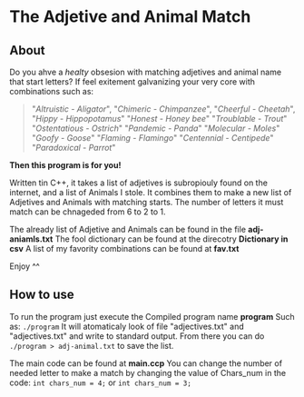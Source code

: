 # The Adjetive and Animal Match

## About
Do you ahve a *healty* obsesion with matching adjetives and animal name that start letters?
If feel exitement galvanizing your very core with combinations such as:
>  "*Altruistic - Aligator*",
 "*Chimeric - Chimpanzee*",
 "*Cheerful - Cheetah*",
 "*Hippy  - Hippopotamus*"
 "*Honest  - Honey bee*"
 "*Troublable  - Trout*"
 "*Ostentatious  - Ostrich*"
 "*Pandemic  - Panda*"
 "*Molecular  - Moles*"
 "*Goofy  - Goose*"
 "*Flaming  - Flamingo*"
 "*Centennial  - Centipede*"
 "*Paradoxical - Parrot*"

**Then this program is for you!**

Written tin C++, it takes a list of adjetives is subropiouly found on the internet, and a list of Animals I stole. It combines them to make a new list of Adjetives and Animals with matching starts. The number of letters it must match can be chnageded from 6 to 2 to 1.

The already list of Adjetive and Animals can be found in the file **adj-aniamls.txt**
The fool dictionary can be found at the direcotry **Dictionary in csv**
A list of my favority combinations can be found at **fav.txt**

Enjoy ^^

## How to use

To run the program just execute the Compiled program name **program**
Such as: `./program`
It will atomaticaly look of file "adjectives.txt" and "adjectives.txt" and write to standard output.
From there you can do `./program > adj-animal.txt` to save the list.

The main code can be found at **main.ccp**
You can change the number of needed letter to make a match by changing the value of Chars_num in the code:
	`int chars_num = 4;`
    	or
	`int chars_num = 3;`

